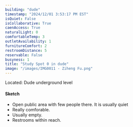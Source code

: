 ```yaml
---
building: "dude"
timestamp: "2024/12/01 3:53:17 PM EST"
isQuiet: False
isCollaborative: True
caenAccess: True
naturalLight: 0
comfortableTemp: 3
outletAvailability: 1
furnitureComfort: 2
restroomDistance: 5
reservable: False
busyness: 1
title: "Study Spot 0 in dude"
image: "/images/IMG0011 - Ziheng Fu.png"
---
```


Located: Dude underground level

#### Sketch
- Open public area with few people there. It is usually quiet
- Really comforable.
- Usually empty.
- Restrooms within reach.



